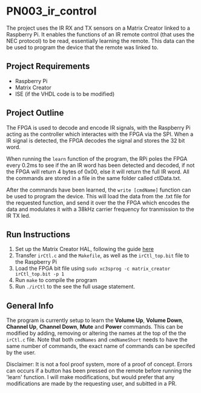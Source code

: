 # PN003_ir_control
The project uses the IR RX and TX sensors on a Matrix Creator linked to a Raspberry Pi. It enables the functions of an IR remote control (that uses the NEC protocol) to be read, essentially learning the remote. This data can the be used to program the device that the remote was linked to.

## Project Requirements
* Raspberry Pi
* Matrix Creator
* ISE (if the VHDL code is to be modified)

## Project Outline
The FPGA is used to decode and encode IR signals, with the Raspberry Pi acting as the controller which interactes with the FPGA via the SPI. When a IR signal is detected, the FPGA decodes the signal and stores the 32 bit word. 

When running the `learn` function of the program, the RPi poles the FPGA every 0.2ms to see if the an IR word has been detected and decoded, if not the FPGA will return 4 bytes of 0x00, else it will return the full IR word. All the commands are stored in a file in the same folder called ctlData.txt.

After the commands have been learned, the `write [cmdName]` function can be used to program the device. This will load the data from the .txt file for the requested function, and send it over the the FPGA which encodes the data and modulates it with a 38kHz carrier frequency for tranmission to the IR TX led.

## Run Instructions
1. Set up the Matrix Creator HAL, following the guide [here](https://matrix-io.github.io/matrix-documentation/matrix-hal/overview/)
2. Transfer `irCtl.c` and the `Makefile`, as well as the `irCtl_top.bit` file to the Raspberry Pi
3. Load the FPGA bit file using `sudo xc3sprog -c matrix_creator irCtl_top.bit -p 1`
4. Run `make` to compile the program
5. Run `./irCtl` to the see the full usage statement.

## General Info
The program is currently setup to learn the **Volume Up**, **Volume Down**, **Channel Up**, **Channel Down**, **Mute** and **Power** commands. This can be modified by adding, removing or altering the names at the top of the the `irCtl.c` file. Note that both `cmdNames` and `cmdNameShort` needs to have the same number of commands, the exact name of commands can be specifed by the user.

Disclaimer: It is not a fool proof system, more of a proof of concept. Errors can occurs if a button has been pressed on the remote before running the 'learn' function. I will make modifications, but would prefer that any modifications are made by the requesting user, and subitted in a PR.